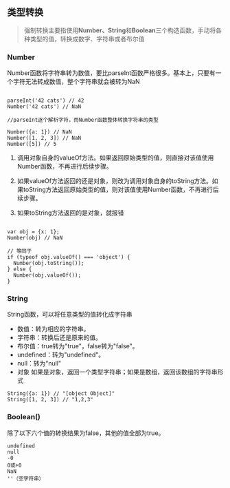 ##  类型转换


> 强制转换主要指使用**Number、String**和**Boolean**三个构造函数，手动将各种类型的值，转换成数字、字符串或者布尔值


### Number

Number函数将字符串转为数值，要比parseInt函数严格很多。基本上，只要有一个字符无法转成数值，整个字符串就会被转为NaN

```

parseInt('42 cats') // 42
Number('42 cats') // NaN

//parseInt逐个解析字符，而Number函数整体转换字符串的类型

Number({a: 1}) // NaN
Number([1, 2, 3]) // NaN
Number([5]) // 5

```

1. 调用对象自身的valueOf方法。如果返回原始类型的值，则直接对该值使用Number函数，不再进行后续步骤。

2. 如果valueOf方法返回的还是对象，则改为调用对象自身的toString方法。如果toString方法返回原始类型的值，则对该值使用Number函数，不再进行后续步骤。

3. 如果toString方法返回的是对象，就报错

```

var obj = {x: 1};
Number(obj) // NaN

// 等同于
if (typeof obj.valueOf() === 'object') {
  Number(obj.toString());
} else {
  Number(obj.valueOf());
}

```

### String

String函数，可以将任意类型的值转化成字符串

- 数值：转为相应的字符串。
- 字符串：转换后还是原来的值。
- 布尔值：true转为"true"，false转为"false"。
- undefined：转为"undefined"。
- null：转为"null"
- 对象 如果是对象，返回一个类型字符串；如果是数组，返回该数组的字符串形式

```
String({a: 1}) // "[object Object]"
String([1, 2, 3]) // "1,2,3"

```

### Boolean()

除了以下六个值的转换结果为false，其他的值全部为true。

    undefined
    null
    -0
    0或+0
    NaN
    ''（空字符串）